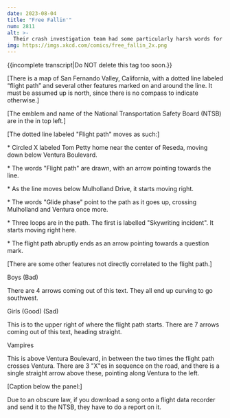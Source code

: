 ```yaml
---
date: 2023-08-04
title: "Free Fallin'"
num: 2811
alt: >-
  Their crash investigation team had some particularly harsh words for Dave Matthews.
img: https://imgs.xkcd.com/comics/free_fallin_2x.png
---
```

{{incomplete transcript|Do NOT delete this tag too soon.}}

[There is a map of San Fernando Valley, California, with a dotted line labeled “flight path” and several other features marked on and around the line. It must be assumed up is north, since there is no compass to indicate otherwise.]

[The emblem and name of the National Transportation Safety Board (NTSB) are in the in top left.]

[The dotted line labeled "Flight path" moves as such:]

\* Circled X labeled Tom Petty home near the center of Reseda, moving down below Ventura Boulevard.

\* The words "Flight path" are drawn, with an arrow pointing towards the line.

\* As the line moves below Mulholland Drive, it starts moving right.

\* The words "Glide phase" point to the path as it goes up, crossing Mulholland and Ventura once more.

\* Three loops are in the path. The first is labelled "Skywriting incident". It starts moving right here.

\* The flight path abruptly ends as an arrow pointing towards a question mark.

[There are some other features not directly correlated to the flight path.]

Boys (Bad)

There are 4 arrows coming out of this text. They all end up curving to go southwest.

Girls (Good) (Sad)

This is to the upper right of where the flight path starts. There are 7 arrows coming out of this text, heading straight.

Vampires

This is above Ventura Boulevard, in between the two times the flight path crosses Ventura. There are 3 "X"es in sequence on the road, and there is a single straight arrow above these, pointing along Ventura to the left.

[Caption below the panel:]

Due to an obscure law, if you download a song onto a flight data recorder and send it to the NTSB, they have to do a report on it.